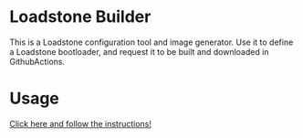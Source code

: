 # Loadstone Builder

This is a Loadstone configuration tool and image generator. Use it to define a
Loadstone bootloader, and request it to be built and downloaded in
GithubActions.

# Usage

[Click here and follow the
instructions!](https://absw.github.io/loadstone/loadstone_front/published_app/)
